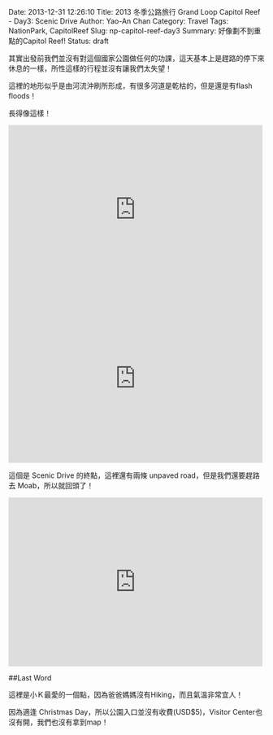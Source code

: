 Date: 2013-12-31 12:26:10
Title: 2013 冬季公路旅行 Grand Loop Capitol Reef - Day3: Scenic Drive
Author: Yao-An Chan
Category: Travel
Tags: NationPark, CapitolReef
Slug: np-capitol-reef-day3
Summary: 好像劃不到重點的Capitol Reef!
Status: draft

其實出發前我們並沒有對這個國家公園做任何的功課，這天基本上是趕路的停下來休息的一樣，所性這樣的行程並沒有讓我們太失望！

這裡的地形似乎是由河流沖刷所形成，有很多河道是乾枯的，但是還是有flash floods！

長得像這樣！

<iframe src="http://www.flickr.com/photos/xavierweathertoplai/11632004925/in/set-72157639175034913/player/" width="500" height="332" frameborder="0" allowfullscreen webkitallowfullscreen mozallowfullscreen oallowfullscreen msallowfullscreen></iframe>
<iframe src="http://www.flickr.com/photos/xavierweathertoplai/11632473665/in/set-72157639175034913/player/" width="500" height="332" frameborder="0" allowfullscreen webkitallowfullscreen mozallowfullscreen oallowfullscreen msallowfullscreen></iframe>

這個是 Scenic Drive 的終點，這裡還有兩條 unpaved road，但是我們還要趕路去 Moab，所以就回頭了！

<iframe src="http://www.flickr.com/photos/xavierweathertoplai/11633402966/in/set-72157639175034913/player/" width="500" height="332" frameborder="0" allowfullscreen webkitallowfullscreen mozallowfullscreen oallowfullscreen msallowfullscreen></iframe>

##Last Word

這裡是小Ｋ最愛的一個點，因為爸爸媽媽沒有Hiking，而且氣溫非常宜人！

因為適逢 Christmas Day，所以公園入口並沒有收費(USD$5)，Visitor Center也沒有開，我們也沒有拿到map！
